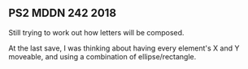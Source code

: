 ## PS2 MDDN 242 2018

Still trying to work out how letters will be composed.

At the last save, I was thinking about having every element's X and Y moveable, and using a combination of ellipse/rectangle.
